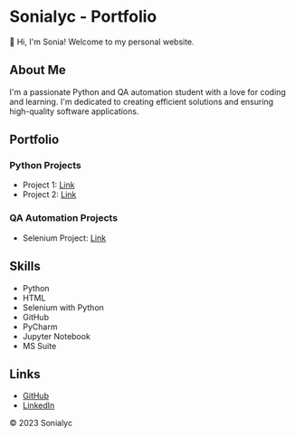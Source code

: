 # Sonialyc - Portfolio

👋 Hi, I'm Sonia! Welcome to my personal website.

## About Me

I'm a passionate Python and QA automation student with a love for coding and learning. I'm dedicated to creating efficient solutions and ensuring high-quality software applications.

## Portfolio

### Python Projects

- Project 1: [Link](https://github.com/Sonialyc/Bridging_Program_Python/tree/4ce1ba5104ca7b3a6990fa7910d7131bfc77912d/Python_Projects/Canadian%20Tax%20Estimation)
- Project 2: [Link](https://github.com/Sonialyc/Bridging_Program_Python/tree/4ce1ba5104ca7b3a6990fa7910d7131bfc77912d/Python_Projects/QR%20Code)

### QA Automation Projects

- Selenium Project: [Link](https://github.com/Sonialyc/Bridging_Program_QA_Automation.git)

## Skills

- Python
- HTML
- Selenium with Python
- GitHub
- PyCharm
- Jupyter Notebook
- MS Suite

## Links

- [GitHub](https://github.com/sonialyc)
- [LinkedIn](https://www.linkedin.com/in/)

© 2023 Sonialyc
